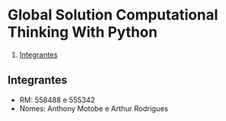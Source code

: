 # Global Solution Computational Thinking With Python

1. [Integrantes](#Integrantes)


## Integrantes

 - RM: 558488 e 555342
 - Nomes: Anthony Motobe e Arthur Rodrigues

   
